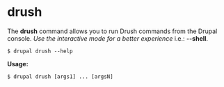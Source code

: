 # drush
The **drush** command allows you to run Drush commands from the Drupal console. *Use the interactive mode for a better experience* i.e.: **--shell**.

```
$ drupal drush --help
```
**Usage:**
```
$ drupal drush [args1] ... [argsN]
```
